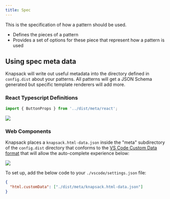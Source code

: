 ```yaml
---
title: Spec
---
```

This is the specification of how a pattern should be used.

* Defines the pieces of a pattern
* Provides a set of options for these piece that represent how a pattern is used

## Using spec meta data

Knapsack will write out useful metadata into the directory defined in `config.dist` about your patterns. All patterns will get a JSON Schema generated but specific template renderers will add more.

### React Typescript Definitions

```jsx
import { ButtonProps } from '../dist/meta/react';
```

![](/assets/spec-autocomplete--react.png)

### Web Components

Knapsack places a `knapsack.html-data.json` inside the "meta" subdirectory of the `config.dist` directory that conforms to the [VS Code Custom Data format](https://github.com/microsoft/vscode-custom-data) that will allow the auto-complete experience below:

![](/assets/spec-autocomplete--web-component.png)

To set up, add the below code to your `./vscode/settings.json` file:

```json
{
  "html.customData": ["./dist/meta/knapsack.html-data.json"]
}
```
